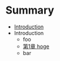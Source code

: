 # Summary

* [Introduction](README.md)
* Introduction
   * foo
   * [第1章 hoge](Chapter-1.md)
   * bar

